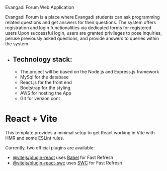 
Evangadi Forum Web Application


Evangadi Forum is a place where Evangadi students can ask programming related questions and get answers for their questions.
The system offers registration and login functionalities via dedicated forms for registered users
Upon successful login, users are granted privileges to pose inquiries, peruse previously asked questions, and provide answers to queries within the system

- Technology stack:
  -------------------
    - The project will be based on the Node.js and Express.js framework 
    - MySql for the database 
    - React.js for the front end 
    - Bootstrap for the styling
    - AWS for hosting the App 
    - Git for version cont


# React + Vite

This template provides a minimal setup to get React working in Vite with HMR and some ESLint rules.

Currently, two official plugins are available:

- [@vitejs/plugin-react](https://github.com/vitejs/vite-plugin-react/blob/main/packages/plugin-react/README.md) uses [Babel](https://babeljs.io/) for Fast Refresh
- [@vitejs/plugin-react-swc](https://github.com/vitejs/vite-plugin-react-swc) uses [SWC](https://swc.rs/) for Fast Refresh
